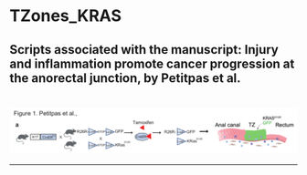 # TZones_KRAS

## Scripts associated with the manuscript: **Injury and inflammation promote cancer progression at the anorectal junction, by Petitpas et al.**


# <img src="figures/model1.png" align="center" width="3000" />

---

